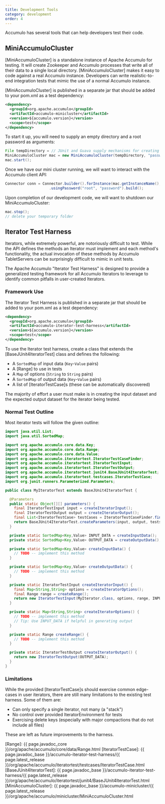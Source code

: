 ```yaml
---
title: Development Tools
category: development
order: 4
---
```


Accumulo has several tools that can help developers test their code.

## MiniAccumuloCluster

[MiniAccumuloCluster] is a standalone instance of Apache Accumulo for testing. It will
create Zookeeper and Accumulo processes that write all of their data to a single local
directory. [MiniAccumuloCluster] makes it easy to code against a real Accumulo instance.
Developers can write realistic-to-end integration tests that mimic the use of a normal
Accumulo instance.

[MiniAccumuloCluster] is published in a separate jar that should be added to your pom.xml
as a test dependency:

```xml
<dependency>
  <groupId>org.apache.accumulo</groupId>
  <artifactId>accumulo-minicluster</artifactId>
  <version>${accumulo.version}</version>
  <scope>test</scope>
</dependency>
```

To start it up, you will need to supply an empty directory and a root password as arguments:

```java
File tempDirectory = // JUnit and Guava supply mechanisms for creating temp directories
MiniAccumuloCluster mac = new MiniAccumuloCluster(tempDirectory, "password");
mac.start();
```

Once we have our mini cluster running, we will want to interact with the Accumulo client API:

```java
Connector conn = Connector.builder().forInstance(mac.getInstanceName(), mac.getZooKeepers())
                    .usingPassword("root", "password").build();
```

Upon completion of our development code, we will want to shutdown our MiniAccumuloCluster:

```java
mac.stop();
// delete your temporary folder
```

## Iterator Test Harness

Iterators, while extremely powerful, are notoriously difficult to test. While the API defines
the methods an Iterator must implement and each method's functionality, the actual invocation
of these methods by Accumulo TabletServers can be surprisingly difficult to mimic in unit tests.

The Apache Accumulo "Iterator Test Harness" is designed to provide a generalized testing framework
for all Accumulo Iterators to leverage to identify common pitfalls in user-created Iterators.

### Framework Use

The Iterator Test Harness is published in a separate jar that should be added to your pom.xml as
a test dependency:

```xml
<dependency>
  <groupId>org.apache.accumulo</groupId>
  <artifactId>accumulo-iterator-test-harness</artifactId>
  <version>${accumulo.version}</version>
  <scope>test</scope>
</dependency>
```

To use the Iterator test harness, create a class that extends the [BaseJUnit4IteratorTest] class
and defines the following:

  * A `SortedMap` of input data (`Key`-`Value` pairs)
  * A [Range] to use in tests
  * A `Map` of options (`String` to `String` pairs)
  * A `SortedMap` of output data (`Key`-`Value` pairs)
  * A list of [IteratorTestCase]s (these can be automatically discovered)

The majority of effort a user must make is in creating the input dataset and the expected
output dataset for the iterator being tested.

### Normal Test Outline

Most iterator tests will follow the given outline:

```java
import java.util.List;
import java.util.SortedMap;

import org.apache.accumulo.core.data.Key;
import org.apache.accumulo.core.data.Range;
import org.apache.accumulo.core.data.Value;
import org.apache.accumulo.iteratortest.IteratorTestCaseFinder;
import org.apache.accumulo.iteratortest.IteratorTestInput;
import org.apache.accumulo.iteratortest.IteratorTestOutput;
import org.apache.accumulo.iteratortest.junit4.BaseJUnit4IteratorTest;
import org.apache.accumulo.iteratortest.testcases.IteratorTestCase;
import org.junit.runners.Parameterized.Parameters;

public class MyIteratorTest extends BaseJUnit4IteratorTest {

  @Parameters
  public static Object[][] parameters() {
    final IteratorTestInput input = createIteratorInput();
    final IteratorTestOutput output = createIteratorOutput();
    final List<IteratorTestCase> testCases = IteratorTestCaseFinder.findAllTestCases();
    return BaseJUnit4IteratorTest.createParameters(input, output, tests);
  }

  private static SortedMap<Key,Value> INPUT_DATA = createInputData();
  private static SortedMap<Key,Value> OUTPUT_DATA = createOutputData();

  private static SortedMap<Key,Value> createInputData() {
    // TODO -- implement this method
  }

  private static SortedMap<Key,Value> createOutputData() {
    // TODO -- implement this method
  }

  private static IteratorTestInput createIteratorInput() {
    final Map<String,String> options = createIteratorOptions(); 
    final Range range = createRange();
    return new IteratorTestInput(MyIterator.class, options, range, INPUT_DATA);
  }

  private static Map<String,String> createIteratorOptions() {
    // TODO -- implement this method
    // Tip: Use INPUT_DATA if helpful in generating output
  }

  private static Range createRange() {
    // TODO -- implement this method
  }

  private static IteratorTestOutput createIteratorOutput() {
    return new IteratorTestOutput(OUTPUT_DATA);
  }
}
```

### Limitations

While the provided [IteratorTestCase]s should exercise common edge-cases in user iterators,
there are still many limitations to the existing test harness. Some of them are:

  * Can only specify a single iterator, not many (a "stack")
  * No control over provided IteratorEnvironment for tests
  * Exercising delete keys (especially with major compactions that do not include all files)

These are left as future improvements to the harness.

[Range]: {{ page.javadoc_core }}/org/apache/accumulo/core/data/Range.html
[IteratorTestCase]: {{ page.javadoc_base }}/accumulo-iterator-test-harness/{{ page.latest_release }}/org/apache/accumulo/iteratortest/testcases/IteratorTestCase.html
[BaseJUnit4IteratorTest]: {{ page.javadoc_base }}/accumulo-iterator-test-harness/{{ page.latest_release }}/org/apache/accumulo/iteratortest/junit4/BaseJUnit4IteratorTest.html
[MiniAccumuloCluster]: {{ page.javadoc_base }}/accumulo-minicluster/{{ page.latest_release }}/org/apache/accumulo/minicluster/MiniAccumuloCluster.html

